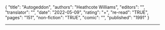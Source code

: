 {
"title": "Autogeddon",
"authors": "Heathcote Williams",
"editors": "",
"translator": "",
"date": "2022-05-09",
"rating": "+",
"re-read": "TRUE",
"pages": "151",
"non-fiction": "TRUE",
"comic": "",
"published": "1991"
}

---
